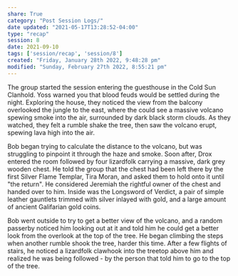 ```yaml
---
share: True
category: "Post Session Logs/"
date updated: "2021-05-17T13:28:52-04:00"
type: "recap"
session: 8
date: 2021-09-10
tags: ['session/recap', 'session/8']
created: "Friday, January 28th 2022, 9:48:28 pm"
modified: "Sunday, February 27th 2022, 8:55:21 pm"
---
```

The group started the session entering the guesthouse in the Cold Sun Clanhold. Yoss warned you that blood feuds would be settled during the night. Exploring the house, they noticed the view from the balcony overlooked the jungle to the east, where the could see a massive volcano spewing smoke into the air, surrounded by dark black storm clouds. As they watched, they felt a rumble shake the tree, then saw the volcano erupt, spewing lava high into the air.

Bob began trying to calculate the distance to the volcano, but was struggling to pinpoint it through the haze and smoke. Soon after, Drox entered the room followed by four lizardfolk carrying a massive, dark grey wooden chest. He told the group that the chest had been left there by the first Silver Flame Templar, Tira Moran, and asked them to hold onto it until "the return". He considered Jeremiah the rightful owner of the chest and handed over to him. Inside was the Longsword of Verdict, a pair of simple leather gauntlets trimmed with silver inlayed with gold, and a large amount of ancient Galifarian gold coins.

Bob went outside to try to get a better view of the volcano, and a random passerby noticed him looking out at it and told him he could get a better look from the overlook at the top of the tree. He began climbing the steps when another rumble shook the tree, harder this time. After a few flights of stairs, he noticed a lizardfolk clawhook into the treetop above him and realized he was being followed - by the person that told him to go to the top of the tree.